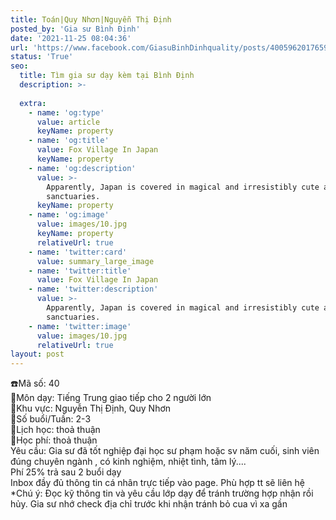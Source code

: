 ```yaml
---
title: Toán|Quy Nhơn|Nguyễn Thị Định
posted_by: 'Gia sư Bình Định'
date: '2021-11-25 08:04:36'
url: 'https://www.facebook.com/GiasuBinhDinhquality/posts/400596201765918?__cft__[0]=AZWVOgMvgQvo-YJXPJclBrjMjX1lBwIxFMiLUKPHgrN9RccX33xuT-7W0ZCe45eerN0EqEynVp1640Mst5zc7qBpT2Hdy6-slP7PAuGksNHx9wqdEdD-Qh_s4m003vfF5K9e0q-YYfJxR2OLUGqf2P2xfLNtZeVEwhv7xR0QXn9G_ppg3hA3Xa9L-c6FtnR0sNdQtmwwwAsqIAHcsPd7hvq6&__tn__=%2CO%2CP-y-R'
status: 'True'
seo:
  title: Tìm gia sư dạy kèm tại Bình Định
  description: >-
    
  extra:
    - name: 'og:type'
      value: article
      keyName: property
    - name: 'og:title'
      value: Fox Village In Japan
      keyName: property
    - name: 'og:description'
      value: >-
        Apparently, Japan is covered in magical and irresistibly cute animal
        sanctuaries.
      keyName: property
    - name: 'og:image'
      value: images/10.jpg
      keyName: property
      relativeUrl: true
    - name: 'twitter:card'
      value: summary_large_image
    - name: 'twitter:title'
      value: Fox Village In Japan
    - name: 'twitter:description'
      value: >-
        Apparently, Japan is covered in magical and irresistibly cute animal
        sanctuaries.
    - name: 'twitter:image'
      value: images/10.jpg
      relativeUrl: true
layout: post
---
```

☎️Mã số: 40<br>
🔹Môn dạy: Tiếng Trung giao tiếp cho 2 người lớn<br>🔹Khu vực: Nguyễn Thị Định, Quy Nhơn<br>🔹Số buổi/Tuần: 2-3<br>🔹Lịch học: thoả thuận<br>🔹Học phí:  thoả thuận<br>Yêu cầu: Gia sư đã tốt nghiệp đại học sư phạm hoặc sv năm cuối, sinh viên đúng chuyên ngành , có kinh nghiệm, nhiệt tình, tâm lý....<br>Phí 25% trả sau 2 buổi dạy<br>Inbox đầy đủ thông tin cá nhân trực tiếp vào page. Phù hợp tt sẽ liên hệ<br>*Chú ý: Đọc kỹ thông tin và yêu cầu lớp dạy để tránh trường hợp nhận rồi hủy. Gia sư nhớ check địa chỉ trước khi nhận tránh bỏ cua vì xa gần
